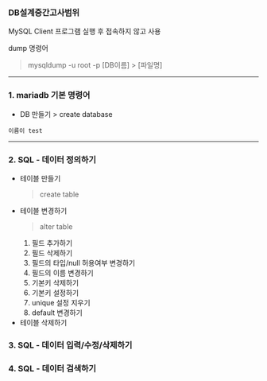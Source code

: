 ### DB설계중간고사범위

MySQL Client 프로그램 실행 후 접속하지 않고 사용

dump 명령어
> mysqldump -u root -p [DB이름] > [파일명]

---

### 1. mariadb 기본 명령어
   - DB 만들기
    > create database
    
    이름이 test

---

### 2. SQL - 데이터 정의하기
- 테이블 만들기
    > create table
 - 테이블 변경하기
    > alter table
    1. 필드 추가하기
    2. 필드 삭제하기
    3. 필드의 타입/null 허용여부 변경하기
    4. 필드의 이름 변경하기
    5. 기본키 삭제하기
    6. 기본키 설정하기
    7. unique 설정 지우기
    8. default 변경하기
 - 테이블 삭제하기

### 3. SQL - 데이터 입력/수정/삭제하기

### 4. SQL - 데이터 검색하기